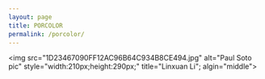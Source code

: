 ```yaml
---
layout: page
title: PORCOLOR
permalink: /porcolor/
---
```

<img src="1D23467090FF12AC96B64C934B8CE494.jpg" alt="Paul Soto pic" style="width:210px;height:290px;" title="Linxuan Li"; algin="middle">


